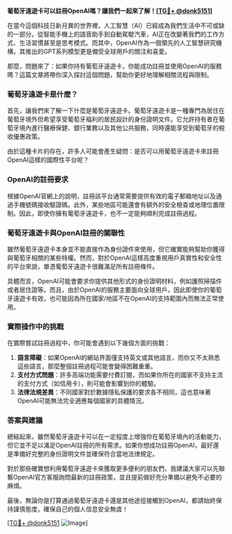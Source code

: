 **葡萄牙遠遊卡可以註冊OpenAI嗎？讓我們一起來了解！[[TG💪+ @donk5151](https://t.me/s/donk5151)]**

在當今這個科技日新月異的世界裡，人工智慧（AI）已經成為我們生活中不可或缺的一部分。從智能手機上的語音助手到自動駕駛汽車，AI正在改變著我們的工作方式、生活習慣甚至是思考模式。而其中，OpenAI作為一個領先的人工智慧研究機構，其推出的GPT系列模型更是備受全球用戶的關注和喜愛。

那麼，問題來了：如果你持有葡萄牙遠遊卡，你能成功註冊並使用OpenAI的服務嗎？這篇文章將帶你深入探討這個問題，幫助你更好地理解相關流程與限制。

### 葡萄牙遠遊卡是什麼？

首先，讓我們來了解一下什麼是葡萄牙遠遊卡。葡萄牙遠遊卡是一種專門為居住在葡萄牙境外但希望享受葡萄牙福利的居民設計的身份證明文件。它允許持有者在葡萄牙境內進行醫療保健、銀行業務以及其他公共服務，同時還能享受到葡萄牙的稅收優惠政策。

由於這種卡片的存在，許多人可能會產生疑問：是否可以用葡萄牙遠遊卡來註冊OpenAI這樣的國際性平台呢？

### OpenAI的註冊要求

根據OpenAI官網上的說明，註冊該平台通常需要提供有效的電子郵箱地址以及通過手機號碼接收驗證碼。此外，某些地區可能還會有額外的安全檢查或地理位置限制。因此，即使你擁有葡萄牙遠遊卡，也不一定能夠順利完成註冊過程。

### 葡萄牙遠遊卡與OpenAI註冊的關聯性

雖然葡萄牙遠遊卡本身並不能直接作為身份證件來使用，但它確實能夠幫助你獲得與葡萄牙相關的某些特權。然而，對於OpenAI這樣高度重視用戶真實性和安全性的平台來說，單憑葡萄牙遠遊卡很難滿足所有註冊條件。

具體而言，OpenAI可能會要求你提供其他形式的身份證明材料，例如護照掃描件或者居住證等。而且，由於OpenAI的服務主要面向全球用戶，因此即使你的葡萄牙遠遊卡有效，也可能因為所在國家/地區不在OpenAI的支持範圍內而無法正常使用。

### 實際操作中的挑戰

在實際嘗試註冊過程中，你可能會遇到以下幾個方面的挑戰：

1. **語言障礙**：如果OpenAI的網站界面僅支持英文或其他語言，而你又不太熟悉這些語言，那麼整個註冊過程可能會變得困難重重。
2. **支付方式問題**：許多高端功能需要付費訂閱，而如果你所在的國家不支持主流的支付方式（如信用卡），則可能會影響到你的體驗。
3. **法律法規差異**：不同國家對於數據隱私保護的要求各不相同，這也意味著OpenAI可能無法完全適應每個國家的具體情況。

### 答案與建議

總結起來，雖然葡萄牙遠遊卡可以在一定程度上增強你在葡萄牙境內的活動能力，但它並不足以滿足OpenAI註冊的所有需求。如果你想成功註冊OpenAI，最好還是準備好完整的身份證明文件並確保符合當地法律規定。

對於那些確實想利用葡萄牙遠遊卡來獲取更多便利的朋友們，我建議大家可以先聯繫OpenAI官方客服詢問最新的註冊政策，並且提前做好充分準備以避免不必要的麻煩。

最後，無論你是打算通過葡萄牙遠遊卡還是其他途徑接觸到OpenAI，都請始終保持謹慎態度，確保自己的個人信息安全無虞！

[[TG💪+ @donk5151](https://t.me/s/donk5151) ![Image](https://i.postimg.cc/rwNCRYN7/Snipaste-2025-04-30-17-27-05.png)]